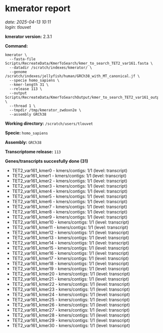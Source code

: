 # kmerator report
*date: 2025-04-13 10:11*  
*login: tlouvet*

**kmerator version:** 2.3.1

**Command:**

```
kmerator \
  --fasta-file Scripts/RecreateData/KmerToSearch/kmer_to_search_TET2_var161.fasta \
  --datadir /scratch/indexes/kmerator/ \
  --genome /scratch/indexes/jellyfish/human/GRCh38_with_MT_canonical.jf \
  --specie homo_sapiens \
  --kmer-length 31 \
  --release 113 \
  --output Scripts/RecreateData/KmerToSearchOutput/kmer_to_search_TET2_var161_output \
  --thread 1 \
  --tmpdir /tmp/kmerator_zwdoxn2e \
  --assembly GRCh38
```

**Working directory:** `/scratch/users/tlouvet`

**Specie:** `homo_sapiens`

**Assembly:** `GRCh38`

**Transcriptome release:** `113`

**Genes/transcripts succesfully done (31)**

- TET2_var161_kmer0 - kmers/contigs: 1/1 (level: transcript)
- TET2_var161_kmer1 - kmers/contigs: 1/1 (level: transcript)
- TET2_var161_kmer2 - kmers/contigs: 1/1 (level: transcript)
- TET2_var161_kmer3 - kmers/contigs: 1/1 (level: transcript)
- TET2_var161_kmer4 - kmers/contigs: 1/1 (level: transcript)
- TET2_var161_kmer5 - kmers/contigs: 1/1 (level: transcript)
- TET2_var161_kmer6 - kmers/contigs: 1/1 (level: transcript)
- TET2_var161_kmer7 - kmers/contigs: 1/1 (level: transcript)
- TET2_var161_kmer8 - kmers/contigs: 1/1 (level: transcript)
- TET2_var161_kmer9 - kmers/contigs: 1/1 (level: transcript)
- TET2_var161_kmer10 - kmers/contigs: 1/1 (level: transcript)
- TET2_var161_kmer11 - kmers/contigs: 1/1 (level: transcript)
- TET2_var161_kmer12 - kmers/contigs: 1/1 (level: transcript)
- TET2_var161_kmer13 - kmers/contigs: 1/1 (level: transcript)
- TET2_var161_kmer14 - kmers/contigs: 1/1 (level: transcript)
- TET2_var161_kmer15 - kmers/contigs: 1/1 (level: transcript)
- TET2_var161_kmer16 - kmers/contigs: 1/1 (level: transcript)
- TET2_var161_kmer17 - kmers/contigs: 1/1 (level: transcript)
- TET2_var161_kmer18 - kmers/contigs: 1/1 (level: transcript)
- TET2_var161_kmer19 - kmers/contigs: 1/1 (level: transcript)
- TET2_var161_kmer20 - kmers/contigs: 1/1 (level: transcript)
- TET2_var161_kmer21 - kmers/contigs: 1/1 (level: transcript)
- TET2_var161_kmer22 - kmers/contigs: 1/1 (level: transcript)
- TET2_var161_kmer23 - kmers/contigs: 1/1 (level: transcript)
- TET2_var161_kmer24 - kmers/contigs: 1/1 (level: transcript)
- TET2_var161_kmer25 - kmers/contigs: 1/1 (level: transcript)
- TET2_var161_kmer26 - kmers/contigs: 1/1 (level: transcript)
- TET2_var161_kmer27 - kmers/contigs: 1/1 (level: transcript)
- TET2_var161_kmer28 - kmers/contigs: 1/1 (level: transcript)
- TET2_var161_kmer29 - kmers/contigs: 1/1 (level: transcript)
- TET2_var161_kmer30 - kmers/contigs: 1/1 (level: transcript)

